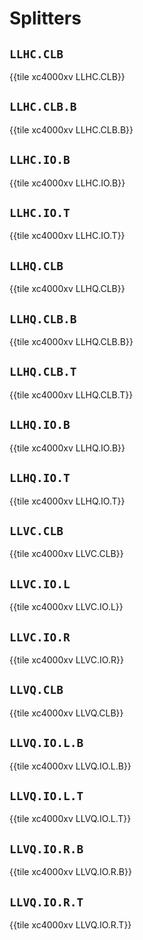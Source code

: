 # Splitters


## `LLHC.CLB`

{{tile xc4000xv LLHC.CLB}}


## `LLHC.CLB.B`

{{tile xc4000xv LLHC.CLB.B}}


## `LLHC.IO.B`

{{tile xc4000xv LLHC.IO.B}}


## `LLHC.IO.T`

{{tile xc4000xv LLHC.IO.T}}


## `LLHQ.CLB`

{{tile xc4000xv LLHQ.CLB}}


## `LLHQ.CLB.B`

{{tile xc4000xv LLHQ.CLB.B}}


## `LLHQ.CLB.T`

{{tile xc4000xv LLHQ.CLB.T}}


## `LLHQ.IO.B`

{{tile xc4000xv LLHQ.IO.B}}


## `LLHQ.IO.T`

{{tile xc4000xv LLHQ.IO.T}}


## `LLVC.CLB`

{{tile xc4000xv LLVC.CLB}}


## `LLVC.IO.L`

{{tile xc4000xv LLVC.IO.L}}


## `LLVC.IO.R`

{{tile xc4000xv LLVC.IO.R}}


## `LLVQ.CLB`

{{tile xc4000xv LLVQ.CLB}}


## `LLVQ.IO.L.B`

{{tile xc4000xv LLVQ.IO.L.B}}


## `LLVQ.IO.L.T`

{{tile xc4000xv LLVQ.IO.L.T}}


## `LLVQ.IO.R.B`

{{tile xc4000xv LLVQ.IO.R.B}}


## `LLVQ.IO.R.T`

{{tile xc4000xv LLVQ.IO.R.T}}
